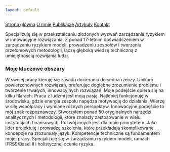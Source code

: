 ```yaml
---
layout: default
---
```

<div id="myMenu">
  <a href="/" class="menu-option">Strona główna</a>
  <a href="/about" class="menu-option">O mnie</a>
  <a href="/publications" class="menu-option">Publikacje</a>
  <a href="/articles" class="menu-option">Artykuły</a>
  <a href="/contact" class="menu-option">Kontakt</a>
</div>

<div class="square"></div>
<div class="square1"></div>
<div class="square2"></div>
<div class="square-big"></div>

Specjalizuję się w przekształcaniu złożonych wyzwań zarządzania ryzykiem w innowacyjne rozwiązania. Z ponad 17-letnim doświadczeniem w zarządzaniu ryzykiem modeli, prowadzeniu zespołów i tworzeniu przełomowych metodologii, łączę głęboką wiedzę techniczną z umiejętnością rozwijania ludzi.

### Moje kluczowe obszary
W swojej pracy kieruję się zasadą docierania do sedna rzeczy. Unikam powierzchownych rozwiązań, preferując dogłębne zrozumienie problemu i tworzenie trwałych, innowacyjnych rozwiązań. Moje podejście opiera się na kilku filarach:
Praca z ludźmi jest moją pasją. Najlepiej funkcjonuję w środowisku, gdzie energia zespołu napędza motywację do działania. Wierzę w siłę współpracy i wymianę różnych perspektyw.
Innowacyjne podejście to mój znak rozpoznawczy. Stworzyłem ponad 50 oryginalnych narzędzi analitycznych i metodologii, które znalazły zastosowanie w wielu instytucjach finansowych.
Rozwój innych jest dla mnie priorytetem. Jako lider projektuję i prowadzę szkolenia, które przekładają skomplikowane koncepcje na zrozumiały język.
Kompetencje techniczne są fundamentem mojej pracy. Specjalizuję się w zarządzaniu ryzykiem modeli, ramach IFRS9/Basel II i holistycznej ocenie ryzyka.
